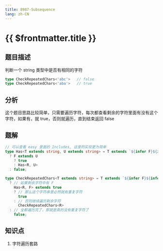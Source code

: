 ```yaml
---
title: 8987-Subsequence
lang: zh-CN
---
```


# {{ $frontmatter.title }}

## 题目描述

判断一个 string 类型中是否有相同的字符

```ts
type CheckRepeatedChars<'abc'>   // false
type CheckRepeatedChars<'aba'>   // true
```

## 分析

这个题目思路比较简单，只需要遍历字符，每次都查看剩余的字符里面有没有这个字符，如果有，就 true，否则就遍历，直到结束返回 false

## 题解

```ts
// 可以查看 easy 里面的 Includes, 这里的实现更为简单
type Has<T extends string, U extends string> = T extends `${infer F}${infer R}`
  ? F extends U
    ? true
    : Has<R, U>
  : false;

type CheckRepeatedChars<T extends string> = T extends `${infer F}${infer R}`
  ? // 如果剩余字符中有 F
    Has<R, F> extends true
    ? // 那么这个字符串里必然就有重复字符
      true
    : // 否则继续遍历剩余字符
      CheckRepeatedChars<R>
  : // 全都遍历完了，那就是真的没有重复字符了
    false;
```

## 知识点

1. 字符遍历套路
